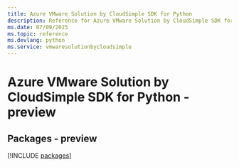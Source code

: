 ```yaml
---
title: Azure VMware Solution by CloudSimple SDK for Python
description: Reference for Azure VMware Solution by CloudSimple SDK for Python
ms.date: 07/09/2025
ms.topic: reference
ms.devlang: python
ms.service: vmwaresolutionbycloudsimple
---
```

# Azure VMware Solution by CloudSimple SDK for Python - preview
## Packages - preview
[!INCLUDE [packages](vmware-solution-by-cloudsimple-index.md)]